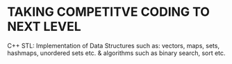 # TAKING COMPETITVE CODING TO NEXT LEVEL
C++ STL: Implementation of  Data Structures such as: vectors, maps, sets, hashmaps, unordered sets etc.
& algorithms such as binary search, sort etc. 
